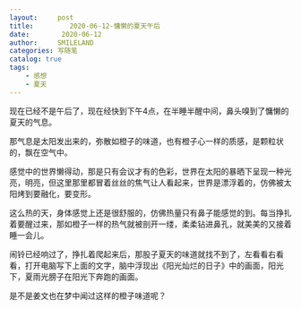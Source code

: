 ```yaml
---
layout:     post
title:         2020-06-12-慵懒的夏天午后
date:        2020-06-12
author:     SMILELAND
categories: 写随笔
catalog: true
tags:
    - 感想
    - 夏天
---
```


现在已经不是午后了，现在经快到下午4点，在半睡半醒中间，鼻头嗅到了慵懒的夏天的气息。

那气息是太阳发出来的，弥散如橙子的味道，也有橙子心一样的质感，是颗粒状的，飘在空气中。

感觉中的世界懒得动，那是只有会议才有的色彩，世界在太阳的暴晒下呈现一种光亮，明亮，但这里那里都冒着丝丝的焦气让人看起来，世界是漂浮着的，仿佛被太阳烤到要融化，要变形。

这么热的天，身体感觉上还是很舒服的，仿佛热量只有鼻子能感觉的到。每当挣扎着要醒过来，那如橙子一样的热气就被剖开一缕，柔柔钻进鼻孔，就美美的又接着睡一会儿。

闹铃已经响过了，挣扎着爬起来后，那股子夏天的味道就找不到了，左看看右看看，打开电脑写下上面的文字，脑中浮现出《阳光灿烂的日子》中的画面，阳光下，夏雨光膀子在阳光下奔跑的画面。

是不是姜文也在梦中闻过这样的橙子味道呢？